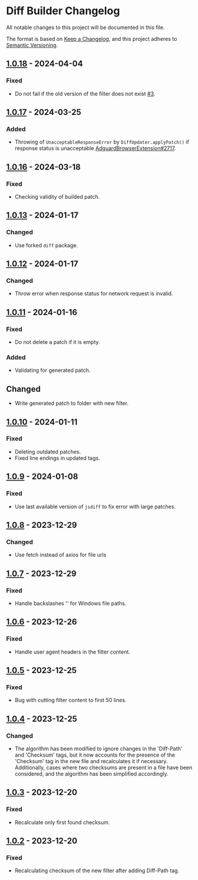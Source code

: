 # Diff Builder Changelog

All notable changes to this project will be documented in this file.

The format is based on [Keep a Changelog](https://keepachangelog.com/en/1.0.0/),
and this project adheres to [Semantic Versioning](https://semver.org/spec/v2.0.0.html).


## [1.0.18] - 2024-04-04

### Fixed

- Do not fail if the old version of the filter does not exist [#3].

[#3]: https://github.com/AdguardTeam/DiffBuilder/issues/3
[1.0.18]: https://github.com/AdguardTeam/DiffBuilder/compare/v1.0.17...v1.0.18

## [1.0.17] - 2024-03-25

### Added

- Throwing of `UnacceptableResponseError` by `DiffUpdater.applyPatch()`
  if response status is unacceptable [AdguardBrowserExtension#2717].

[AdguardBrowserExtension#2717]: https://github.com/AdguardTeam/AdguardBrowserExtension/issues/2717
[1.0.17]: https://github.com/AdguardTeam/DiffBuilder/compare/v1.0.16...v1.0.17


## [1.0.16] - 2024-03-18

### Fixed

- Checking validity of builded patch.

[1.0.16]: https://github.com/AdguardTeam/DiffBuilder/compare/v1.0.13...v1.0.16


## [1.0.13] - 2024-01-17

### Changed

- Use forked `diff` package.

[1.0.13]: https://github.com/AdguardTeam/DiffBuilder/compare/v1.0.12...v1.0.13


## [1.0.12] - 2024-01-17

### Changed

- Throw error when response status for network request is invalid.

[1.0.12]: https://github.com/AdguardTeam/DiffBuilder/compare/v1.0.11...v1.0.12


## [1.0.11] - 2024-01-16

### Fixed

- Do not delete a patch if it is empty.

### Added

- Validating for generated patch.

## Changed

- Write generated patch to folder with new filter.

[1.0.11]: https://github.com/AdguardTeam/DiffBuilder/compare/v1.0.10...v1.0.11


## [1.0.10] - 2024-01-11

### Fixed

- Deleting outdated patches.
- Fixed line endings in updated tags.

[1.0.10]: https://github.com/AdguardTeam/DiffBuilder/compare/v1.0.9...v1.0.10


## [1.0.9] - 2024-01-08

### Fixed

- Use last available version of `jsdiff` to fix error with large patches.

[1.0.9]: https://github.com/AdguardTeam/DiffBuilder/compare/v1.0.8...v1.0.9


## [1.0.8] - 2023-12-29

### Changed

- Use fetch instead of axios for file urls

[1.0.8]: https://github.com/AdguardTeam/DiffBuilder/compare/v1.0.7...v1.0.8


## [1.0.7] - 2023-12-29

### Fixed

- Handle backslashes '\' for Windows file paths.

[1.0.7]: https://github.com/AdguardTeam/DiffBuilder/compare/v1.0.6...v1.0.7


## [1.0.6] - 2023-12-26

### Fixed

- Handle user agent headers in the filter content.

[1.0.6]: https://github.com/AdguardTeam/DiffBuilder/compare/v1.0.5...v1.0.6


## [1.0.5] - 2023-12-25

### Fixed

- Bug with cutting filter content to first 50 lines.

[1.0.5]: https://github.com/AdguardTeam/DiffBuilder/compare/v1.0.4...v1.0.5


## [1.0.4] - 2023-12-25

### Changed

- The algorithm has been modified to ignore changes in the 'Diff-Path' and
  'Checksum' tags, but it now accounts for the presence of the 'Checksum' tag
  in the new file and recalculates it if necessary. Additionally, cases where
  two checksums are present in a file have been considered, and the algorithm
  has been simplified accordingly.

[1.0.4]: https://github.com/AdguardTeam/DiffBuilder/compare/v1.0.3...v1.0.4


## [1.0.3] - 2023-12-20

### Fixed

- Recalculate only first found checksum.

[1.0.3]: https://github.com/AdguardTeam/DiffBuilder/compare/v1.0.2...v1.0.3


## [1.0.2] - 2023-12-20

### Fixed

- Recalculating checksum of the new filter after adding Diff-Path tag.

[1.0.2]:  https://github.com/AdguardTeam/DiffBuilder/compare/v1.0.1...v1.0.2
